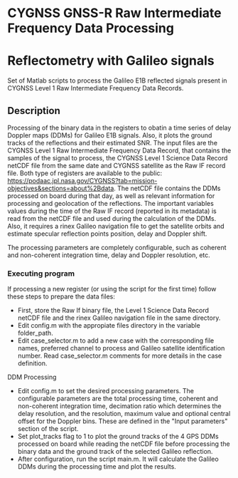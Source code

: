 # CYGNSS GNSS-R Raw Intermediate Frequency Data Processing
# Reflectometry with Galileo signals

Set of Matlab scripts to process the Galileo E1B reflected signals present 
in CYGNSS Level 1 Raw Intermediate Frequency Data Records.

## Description

Processing of the binary data in the registers to obatin a time series of 
delay Doppler maps (DDMs) for Galileo E1B signals. Also, it plots the 
ground tracks of the reflections and their estimated SNR. The input files 
are the CYGNSS Level 1 Raw Intermediate Frequency Data Record, that 
contains the samples of the signal to process, the CYGNSS Level 1 Science 
Data Record netCDF file from the same date and CYGNSS satellite as the Raw 
IF record file. Both type of registers are available to the public: 
https://podaac.jpl.nasa.gov/CYGNSS?tab=mission-objectives&sections=about%2Bdata.
The netCDF file contains the DDMs processed on board during that day, as 
well as relevant information for processing and geolocation of the 
reflections. The important variables values during the time of the Raw IF 
record (reported in its metadata) is read from the netCDF file and used 
during the calculation of the DDMs. Also, it requires a rinex Galileo
navigation file to get the satellite orbits and estimate specular 
reflection points position, delay and Doppler shift.

The processing parameters are completely configurable, such as coherent and
non-coherent integration time, delay and Doppler resolution, etc.

### Executing program

If processing a new register (or using the script for the first time) 
follow these steps to prepare the data files:
* First, store the Raw If binary file, the Level 1 Science Data 
Record netCDF file and the rinex Galileo navigation file in the same directory.
* Edit config.m with the appropiate files directory in the variable folder_path.
* Edit case_selector.m to add a new case with the corresponding file names,
preferred channel to process and Galileo satellite identification number. 
Read case_selector.m comments for more details in the case
definition.

DDM Processing
* Edit config.m to set the desired processing parameters. The configurable 
parameters are the total processing time, coherent and non-coherent 
integration time, decimation ratio which determines the delay resolution, 
and the resolution, maximum value and optional central offset for the 
Doppler bins. These are defined in the "Input parameters" section of the 
script.
* Set plot_tracks flag to 1 to plot the ground tracks of the 4 GPS DDMs 
processed on board while reading the netCDF file before processing the 
binary data and the ground track of the selected Galileo reflection.
* After configuration, run the script main.m. It will calculate the Galileo
DDMs during the processing time and plot the results.
